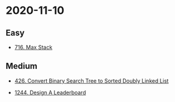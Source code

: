 
# 2020-11-10

## Easy

* [716. Max Stack](https://leetcode.com/problems/max-stack/)

## Medium

* [426. Convert Binary Search Tree to Sorted Doubly Linked List](https://leetcode.com/problems/convert-binary-search-tree-to-sorted-doubly-linked-list/)

* [1244. Design A Leaderboard](https://leetcode.com/problems/design-a-leaderboard/)
